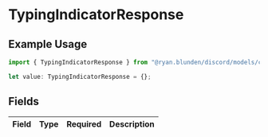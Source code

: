 # TypingIndicatorResponse

## Example Usage

```typescript
import { TypingIndicatorResponse } from "@ryan.blunden/discord/models/components";

let value: TypingIndicatorResponse = {};
```

## Fields

| Field       | Type        | Required    | Description |
| ----------- | ----------- | ----------- | ----------- |